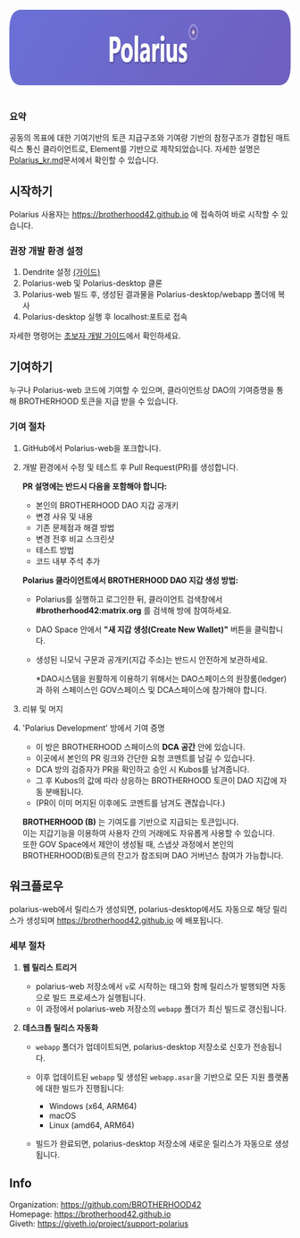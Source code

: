 <div align="center"><br><img width="847" height="135" alt="Polarius" src="https://raw.githubusercontent.com/BROTHERHOOD42/Polarius-web/main/docs_img/Polarius.PNG" /></div><br>

### 요약  

공동의 목표에 대한 기여기반의 토큰 지급구조와 기여량 기반의 참정구조가 결합된 매트릭스 통신 클라이언트로, Element를 기반으로 제작되었습니다. 자세한 설명은 [Polarius_kr.md](https://github.com/BROTHERHOOD42/Polarius-web/blob/main/docs/Polarius_kr.md)문서에서 확인할 수 있습니다.  

## 시작하기  

Polarius 사용자는 https://brotherhood42.github.io 에 접속하여 바로 시작할 수 있습니다.  

### 권장 개발 환경 설정  

1. Dendrite 설정 [(가이드)](https://element-hq.github.io/dendrite/)  
2. Polarius-web 및 Polarius-desktop 클론  
3. Polarius-web 빌드 후, 생성된 결과물을 Polarius-desktop/webapp 폴더에 복사  
4. Polarius-desktop 실행 후 localhost:포트로 접속  

자세한 명령어는 [초보자 개발 가이드](https://github.com/BROTHERHOOD42/Polarius-web/blob/main/docs/Beginner_Development_Setting_Guide_kr.md)에서 확인하세요.  

## 기여하기  

누구나 Polarius-web 코드에 기여할 수 있으며, 클라이언트상 DAO의 기여증명을 통해 BROTHERHOOD 토큰을 지급 받을 수 있습니다.  

### 기여 절차  

1. GitHub에서 Polarius-web을 포크합니다.  
  
2. 개발 환경에서 수정 및 테스트 후 Pull Request(PR)를 생성합니다.  
  
   **PR 설명에는 반드시 다음을 포함해야 합니다:**  
   - 본인의 BROTHERHOOD DAO 지갑 공개키  
   - 변경 사유 및 내용  
   - 기존 문제점과 해결 방법  
   - 변경 전후 비교 스크린샷  
   - 테스트 방법  
   - 코드 내부 주석 추가  
  
   **Polarius 클라이언트에서 BROTHERHOOD DAO 지갑 생성 방법:**  
   - Polarius를 실행하고 로그인한 뒤, 클라이언트 검색창에서 **#brotherhood42:matrix.org** 를 검색해 방에 참여하세요.  
   - DAO Space 안에서 **"새 지갑 생성(Create New Wallet)"** 버튼을 클릭합니다.  
   - 생성된 니모닉 구문과 공개키(지갑 주소)는 반드시 안전하게 보관하세요.
  
     *DAO시스템을 원활하게 이용하기 위해서는 DAO스페이스의 원장룸(ledger)과 하위 스페이스인 GOV스페이스 및 DCA스페이스에 참가해야 합니다.

3. 리뷰 및 머지  

4. 'Polarius Development' 방에서 기여 증명  

   - 이 방은 BROTHERHOOD 스페이스의 **DCA 공간** 안에 있습니다.  
   - 이곳에서 본인의 PR 링크와 간단한 요청 코멘트를 남길 수 있습니다.  
   - DCA 방의 검증자가 PR을 확인하고 승인 시 Kubos를 남겨줍니다.  
   - 그 후 Kubos의 값에 따라 상응하는 BROTHERHOOD 토큰이 DAO 지갑에 자동 분배됩니다.  
   - (PR이 이미 머지된 이후에도 코멘트를 남겨도 괜찮습니다.)  

   **BROTHERHOOD (B)** 는 기여도를 기반으로 지급되는 토큰입니다.  
   이는 지갑기능을 이용하여 사용자 간의 거래에도 자유롭게 사용할 수 있습니다.  
   또한 GOV Space에서 제안이 생성될 때, 스냅샷 과정에서 본인의 BROTHERHOOD(B)토큰의 잔고가 참조되며 DAO 거버넌스 참여가 가능합니다.  

## 워크플로우  

polarius-web에서 릴리스가 생성되면, polarius-desktop에서도 자동으로 해당 릴리스가 생성되며 https://brotherhood42.github.io 에 배포됩니다.  

### 세부 절차  

1. **웹 릴리스 트리거**  
   - polarius-web 저장소에서 `v`로 시작하는 태그와 함께 릴리스가 발행되면 자동으로 빌드 프로세스가 실행됩니다.  
   - 이 과정에서 polarius-web 저장소의 `webapp` 폴더가 최신 빌드로 갱신됩니다.  
  
2. **데스크톱 릴리스 자동화**  
   - `webapp` 폴더가 업데이트되면, polarius-desktop 저장소로 신호가 전송됩니다.  
   - 이후 업데이트된 `webapp` 및 생성된 `webapp.asar`을 기반으로 모든 지원 플랫폼에 대한 빌드가 진행됩니다:  
     + Windows (x64, ARM64)  
     + macOS  
     + Linux (amd64, ARM64)  

   - 빌드가 완료되면, polarius-desktop 저장소에 새로운 릴리스가 자동으로 생성됩니다.
  
## Info

Organization: https://github.com/BROTHERHOOD42  
Homepage: https://brotherhood42.github.io  
Giveth: https://giveth.io/project/support-polarius  
